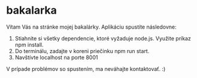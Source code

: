 # bakalarka
Vítam Vás na stránke mojej bakalárky.
Aplikáciu spustíte následovne:

1. Stiahnite si všetky dependencie, ktoré vyžaduje node.js. Využite príkaz npm install.
2. Do terminálu, zadajte v koreni priečinku npm run start.
3. Navštívte localhost na porte 8001

V prípade problémov so spustením, ma neváhajte kontaktovať. :)
